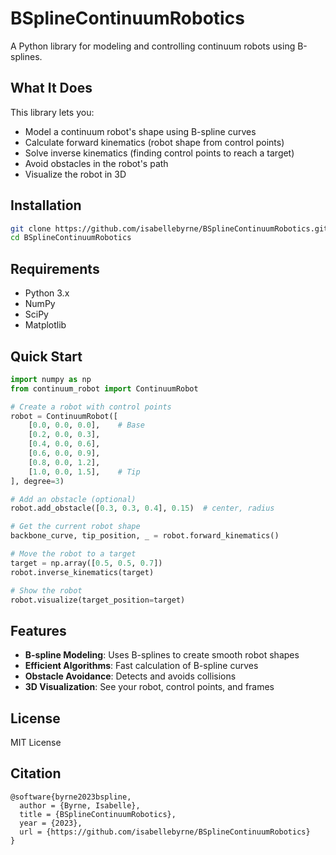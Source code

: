 # BSplineContinuumRobotics

A Python library for modeling and controlling continuum robots using B-splines.

## What It Does

This library lets you:
- Model a continuum robot's shape using B-spline curves
- Calculate forward kinematics (robot shape from control points)
- Solve inverse kinematics (finding control points to reach a target)
- Avoid obstacles in the robot's path
- Visualize the robot in 3D

## Installation

```bash
git clone https://github.com/isabellebyrne/BSplineContinuumRobotics.git
cd BSplineContinuumRobotics
```

## Requirements

- Python 3.x
- NumPy
- SciPy
- Matplotlib

## Quick Start

```python
import numpy as np
from continuum_robot import ContinuumRobot

# Create a robot with control points
robot = ContinuumRobot([
    [0.0, 0.0, 0.0],    # Base
    [0.2, 0.0, 0.3],    
    [0.4, 0.0, 0.6],    
    [0.6, 0.0, 0.9],   
    [0.8, 0.0, 1.2],
    [1.0, 0.0, 1.5],    # Tip
], degree=3)

# Add an obstacle (optional)
robot.add_obstacle([0.3, 0.3, 0.4], 0.15)  # center, radius

# Get the current robot shape
backbone_curve, tip_position, _ = robot.forward_kinematics()

# Move the robot to a target
target = np.array([0.5, 0.5, 0.7])
robot.inverse_kinematics(target)

# Show the robot
robot.visualize(target_position=target)
```

## Features

- **B-spline Modeling**: Uses B-splines to create smooth robot shapes
- **Efficient Algorithms**: Fast calculation of B-spline curves
- **Obstacle Avoidance**: Detects and avoids collisions
- **3D Visualization**: See your robot, control points, and frames

## License

MIT License

## Citation

```
@software{byrne2023bspline,
  author = {Byrne, Isabelle},
  title = {BSplineContinuumRobotics},
  year = {2023},
  url = {https://github.com/isabellebyrne/BSplineContinuumRobotics}
}
```